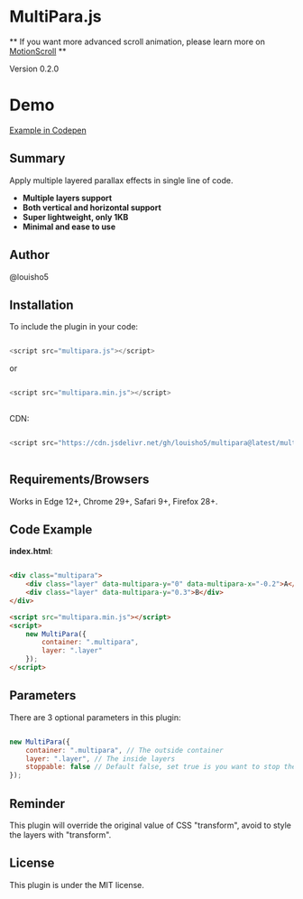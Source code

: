 # MultiPara.js

** If you want more advanced scroll animation, please learn more on [MotionScroll](https://github.com/louisho5/MotionScroll) **

Version 0.2.0

# Demo

[Example in Codepen](https://codepen.io/louisho5/pen/BaGpbrm)

## Summary

Apply multiple layered parallax effects in single line of code. 

* <strong>Multiple layers support</strong><br>
* <strong>Both vertical and horizontal support</strong><br>
* <strong>Super lightweight, only 1KB</strong><br>
* <strong>Minimal and ease to use</strong><br>

## Author

@louisho5

## Installation

To include the plugin in your code:

```js script

<script src="multipara.js"></script>

```

or


```js script

<script src="multipara.min.js"></script>
	
```

CDN:

```js script

<script src="https://cdn.jsdelivr.net/gh/louisho5/multipara@latest/multipara.min.js"></script>
	
```

## Requirements/Browsers

Works in Edge 12+, Chrome 29+, Safari 9+, Firefox 28+.

## Code Example

**index.html**:

```html

<div class="multipara">
    <div class="layer" data-multipara-y="0" data-multipara-x="-0.2">A</div>
    <div class="layer" data-multipara-y="0.3">B</div>
</div>

<script src="multipara.min.js"></script>
<script>
    new MultiPara({
        container: ".multipara",
        layer: ".layer"
    });
</script>

```

## Parameters

There are 3 optional parameters in this plugin:

```js script

new MultiPara({
    container: ".multipara", // The outside container
    layer: ".layer", // The inside layers
    stoppable: false // Default false, set true is you want to stop the animation at the end of container
});		

```

## Reminder

This plugin will override the original value of CSS "transform", avoid to style the layers with "transform".

## License

This plugin is under the MIT license.
